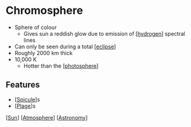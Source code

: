 # Chromosphere

- Sphere of colour
  - Gives sun a reddish glow due to emission of [[hydrogen]] spectral lines
- Can only be seen during a total [[eclipse]]
- Roughly 2000 km thick
- 10,000 K
  - Hotter than the [[photosphere]]

## Features

- [[Spicule]]s
- [[Plage]]s

[[Sun]] [[Atmosphere]] [[Astronomy]]

[//begin]: # "Autogenerated link references for markdown compatibility"
[hydrogen]: hydrogen "Hydrogen"
[eclipse]: eclipse "Eclipse"
[photosphere]: photosphere "Photosphere"
[Spicule]: spicule "Spicule"
[Plage]: plage "Plage"
[Sun]: sun "Sun"
[Atmosphere]: atmosphere "Atmosphere"
[Astronomy]: astronomy "Astronomy"
[//end]: # "Autogenerated link references"